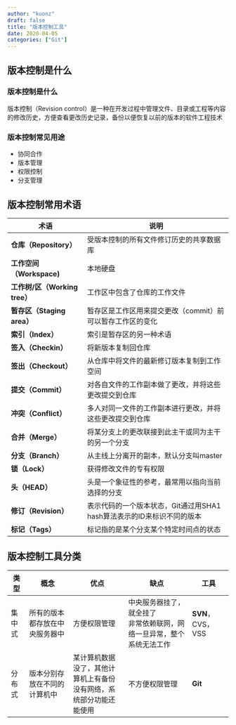 ```yaml
---
author: "kuonz"
draft: false
title: "版本控制工具"
date: 2020-04-05
categories: ["Git"]
---
```

  
## 版本控制是什么

### 版本控制是什么

版本控制（Revision control）是一种在开发过程中管理文件、目录或工程等内容的修改历史，方便查看更改历史记录，备份以便恢复以前的版本的软件工程技术

### 版本控制常见用途

* 协同合作
* 版本管理
* 权限控制
* 分支管理



## 版本控制常用术语

| 术语                          | 说明                                                         |
| ----------------------------- | ------------------------------------------------------------ |
| **仓库（Repository）**        | 受版本控制的所有文件修订历史的共享数据库                     |
| **工作空间（Workspace)**      | 本地硬盘                                                     |
| **工作树/区（Working tree）** | 工作区中包含了仓库的工作文件                                 |
| **暂存区（Staging area）**    | 暂存区是工作区用来提交更改（commit）前可以暂存工作区的变化   |
| **索引（Index）**             | 索引是暂存区的另一种术语                                     |
| **签入（Checkin）**           | 将新版本复制回仓库                                           |
| **签出（Checkout）**          | 从仓库中将文件的最新修订版本复制到工作空间                   |
| **提交（Commit）**            | 对各自文件的工作副本做了更改，并将这些更改提交到仓库         |
| **冲突（Conflict）**          | 多人对同一文件的工作副本进行更改，并将这些更改提交到仓库     |
| **合并（Merge）**             | 将某分支上的更改联接到此主干或同为主干的另一个分支           |
| **分支（Branch）**            | 从主线上分离开的副本，默认分支叫master                       |
| **锁（Lock）**                | 获得修改文件的专有权限                                       |
| **头（HEAD）**                | 头是一个象征性的参考，最常用以指向当前选择的分支             |
| **修订（Revision）**          | 表示代码的一个版本状态，Git通过用SHA1 hash算法表示的ID来标识不同的版本 |
| **标记（Tags）**              | 标记指的是某个分支某个特定时间点的状态                       |



## 版本控制工具分类

| 类型   | 概念                           | 优点                                                         | 缺点                                                         | 工具              |
| ------ | ------------------------------ | ------------------------------------------------------------ | ------------------------------------------------------------ | ----------------- |
| 集中式 | 所有的版本都存放在中央服务器中 | 方便权限管理                                                 | 中央服务器挂了，就全挂了<br />非常依赖联网，网络一旦异常，整个系统无法工作 | **SVN**，CVS，VSS |
| 分布式 | 版本分别存放在不同的计算机中   | 某计算机数据没了，其他计算机上有备份<br />没有网络，系统部分功能还能使用 | 不方便权限管理                                               | **Git**           |


